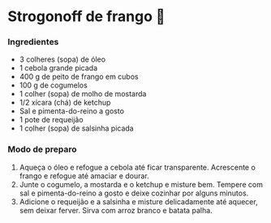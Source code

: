 # Strogonoff de frango :chicken:

### Ingredientes 

- 3 colheres (sopa) de óleo
- 1 cebola grande picada
- 400 g de peito de frango em cubos
- 100 g de cogumelos
- 1 colher (sopa) de molho de mostarda
- 1/2 xícara (chá) de ketchup
- Sal e pimenta-do-reino a gosto
- 1 pote de requeijão
- 1 colher (sopa) de salsinha picada



### Modo de preparo

1. Aqueça o óleo e refogue a cebola até ficar transparente. Acrescente o frango e refogue até amaciar e dourar.
2. Junte o cogumelo, a mostarda e o ketchup e misture bem. Tempere com sal e  pimenta-do-reino a gosto e deixe cozinhar por alguns minutos.
3. Adicione o requeijão e a salsinha e misture delicadamente até aquecer, sem deixar ferver. Sirva com arroz branco e batata palha.

